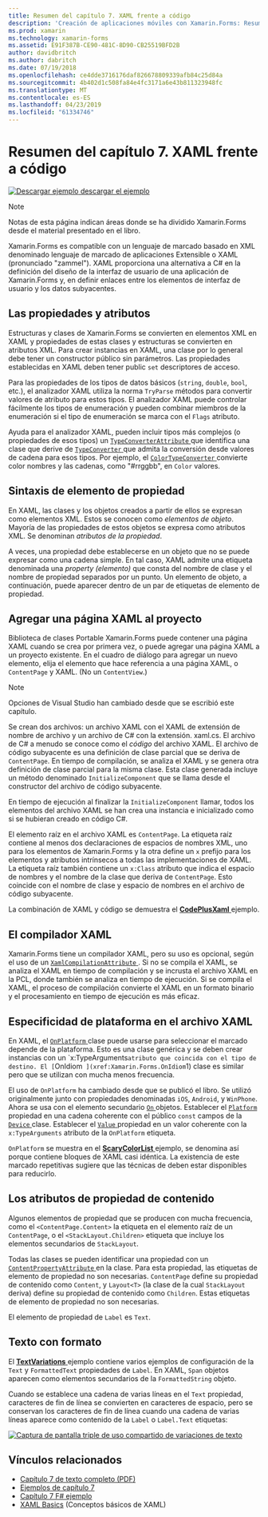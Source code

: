 ```yaml
---
title: Resumen del capítulo 7. XAML frente a código
description: 'Creación de aplicaciones móviles con Xamarin.Forms: Resumen del capítulo 7. XAML frente a código'
ms.prod: xamarin
ms.technology: xamarin-forms
ms.assetid: E91F387B-CE90-481C-8D90-CB25519BFD2B
author: davidbritch
ms.author: dabritch
ms.date: 07/19/2018
ms.openlocfilehash: ce4dde3716176daf826678809339afb84c25d84a
ms.sourcegitcommit: 4b402d1c508fa84e4fc3171a6e43b811323948fc
ms.translationtype: MT
ms.contentlocale: es-ES
ms.lasthandoff: 04/23/2019
ms.locfileid: "61334746"
---
```

# <a name="summary-of-chapter-7-xaml-vs-code"></a>Resumen del capítulo 7. XAML frente a código

[![Descargar ejemplo](~/media/shared/download.png) descargar el ejemplo](https://github.com/xamarin/xamarin-forms-book-samples/tree/master/Chapter07)

> [!NOTE]
> Notas de esta página indican áreas donde se ha dividido Xamarin.Forms desde el material presentado en el libro.

Xamarin.Forms es compatible con un lenguaje de marcado basado en XML denominado lenguaje de marcado de aplicaciones Extensible o XAML (pronunciado "zammel"). XAML proporciona una alternativa a C# en la definición del diseño de la interfaz de usuario de una aplicación de Xamarin.Forms y, en definir enlaces entre los elementos de interfaz de usuario y los datos subyacentes.

## <a name="properties-and-attributes"></a>Las propiedades y atributos

Estructuras y clases de Xamarin.Forms se convierten en elementos XML en XAML y propiedades de estas clases y estructuras se convierten en atributos XML. Para crear instancias en XAML, una clase por lo general debe tener un constructor público sin parámetros. Las propiedades establecidas en XAML deben tener public `set` descriptores de acceso.

Para las propiedades de los tipos de datos básicos (`string`, `double`, `bool`, etc.), el analizador XAML utiliza la norma `TryParse` métodos para convertir valores de atributo para estos tipos. El analizador XAML puede controlar fácilmente los tipos de enumeración y pueden combinar miembros de la enumeración si el tipo de enumeración se marca con el `Flags` atributo.

Ayuda para el analizador XAML, pueden incluir tipos más complejos (o propiedades de esos tipos) un [ `TypeConverterAttribute` ](xref:Xamarin.Forms.TypeConverterAttribute) que identifica una clase que derive de [ `TypeConverter` ](xref:Xamarin.Forms.TypeConverter) que admita la conversión desde valores de cadena para esos tipos. Por ejemplo, el [ `ColorTypeConverter` ](xref:Xamarin.Forms.ColorTypeConverter) convierte color nombres y las cadenas, como "#rrggbb", en `Color` valores.

## <a name="property-element-syntax"></a>Sintaxis de elemento de propiedad

En XAML, las clases y los objetos creados a partir de ellos se expresan como elementos XML. Estos se conocen como *elementos de objeto*. Mayoría de las propiedades de estos objetos se expresa como atributos XML. Se denominan *atributos de la propiedad*.

A veces, una propiedad debe establecerse en un objeto que no se puede expresar como una cadena simple. En tal caso, XAML admite una etiqueta denominada una *property (elemento)* que consta del nombre de clase y el nombre de propiedad separados por un punto. Un elemento de objeto, a continuación, puede aparecer dentro de un par de etiquetas de elemento de propiedad.

## <a name="adding-a-xaml-page-to-your-project"></a>Agregar una página XAML al proyecto

Biblioteca de clases Portable Xamarin.Forms puede contener una página XAML cuando se crea por primera vez, o puede agregar una página XAML a un proyecto existente. En el cuadro de diálogo para agregar un nuevo elemento, elija el elemento que hace referencia a una página XAML, o `ContentPage` y XAML. (No un `ContentView`.)

> [!NOTE]
> Opciones de Visual Studio han cambiado desde que se escribió este capítulo.

Se crean dos archivos: un archivo XAML con el XAML de extensión de nombre de archivo y un archivo de C# con la extensión. xaml.cs. El archivo de C# a menudo se conoce como el *código* del archivo XAML. El archivo de código subyacente es una definición de clase parcial que se deriva de `ContentPage`. En tiempo de compilación, se analiza el XAML y se genera otra definición de clase parcial para la misma clase. Esta clase generada incluye un método denominado `InitializeComponent` que se llama desde el constructor del archivo de código subyacente.

En tiempo de ejecución al finalizar la `InitializeComponent` llamar, todos los elementos del archivo XAML se han crea una instancia e inicializado como si se hubieran creado en código C#.

El elemento raíz en el archivo XAML es `ContentPage`. La etiqueta raíz contiene al menos dos declaraciones de espacios de nombres XML, uno para los elementos de Xamarin.Forms y la otra define un `x` prefijo para los elementos y atributos intrínsecos a todas las implementaciones de XAML. La etiqueta raíz también contiene un `x:Class` atributo que indica el espacio de nombres y el nombre de la clase que deriva de `ContentPage`. Esto coincide con el nombre de clase y espacio de nombres en el archivo de código subyacente.

La combinación de XAML y código se demuestra el [ **CodePlusXaml** ](https://github.com/xamarin/xamarin-forms-book-samples/tree/master/Chapter07) ejemplo.

## <a name="the-xaml-compiler"></a>El compilador XAML

Xamarin.Forms tiene un compilador XAML, pero su uso es opcional, según el uso de un [ `XamlCompilationAttribute` ](xref:Xamarin.Forms.Xaml.XamlCompilationAttribute). Si no se compila el XAML, se analiza el XAML en tiempo de compilación y se incrusta el archivo XAML en la PCL, donde también se analiza en tiempo de ejecución. Si se compila el XAML, el proceso de compilación convierte el XAML en un formato binario y el procesamiento en tiempo de ejecución es más eficaz.

## <a name="platform-specificity-in-the-xaml-file"></a>Especificidad de plataforma en el archivo XAML

En XAML, el [ `OnPlatform` ](xref:Xamarin.Forms.OnPlatform`1) clase puede usarse para seleccionar el marcado depende de la plataforma. Esto es una clase genérica y se deben crear instancias con un `x:TypeArguments` atributo que coincida con el tipo de destino. El [ `OnIdiom` ](xref:Xamarin.Forms.OnIdiom`1) clase es similar pero que se utilizan con mucha menos frecuencia.

El uso de `OnPlatform` ha cambiado desde que se publicó el libro. Se utilizó originalmente junto con propiedades denominadas `iOS`, `Android`, y `WinPhone`. Ahora se usa con el elemento secundario [ `On` ](xref:Xamarin.Forms.On) objetos. Establecer el [ `Platform` ](xref:Xamarin.Forms.On.Platform) propiedad en una cadena coherente con el público `const` campos de la [ `Device` ](xref:Xamarin.Forms.Device) clase. Establecer el [ `Value` ](xref:Xamarin.Forms.On.Value) propiedad en un valor coherente con la `x:TypeArguments` atributo de la `OnPlatform` etiqueta.

`OnPlatform` se muestra en el [ **ScaryColorList** ](https://github.com/xamarin/xamarin-forms-book-samples/tree/master/Chapter07/ScaryColorList) ejemplo, se denomina así porque contiene bloques de XAML casi idéntica. La existencia de este marcado repetitivas sugiere que las técnicas de deben estar disponibles para reducirlo.

## <a name="the-content-property-attributes"></a>Los atributos de propiedad de contenido

Algunos elementos de propiedad que se producen con mucha frecuencia, como el `<ContentPage.Content>` la etiqueta en el elemento raíz de un `ContentPage`, o el `<StackLayout.Children>` etiqueta que incluye los elementos secundarios de `StackLayout`.

Todas las clases se pueden identificar una propiedad con un [ `ContentPropertyAttribute` ](xref:Xamarin.Forms.ContentPropertyAttribute) en la clase. Para esta propiedad, las etiquetas de elemento de propiedad no son necesarias. `ContentPage` define su propiedad de contenido como `Content`, y `Layout<T>` (la clase de la cual `StackLayout` deriva) define su propiedad de contenido como `Children`. Estas etiquetas de elemento de propiedad no son necesarias.

El elemento de propiedad de `Label` es `Text`.

## <a name="formatted-text"></a>Texto con formato

El [ **TextVariations** ](https://github.com/xamarin/xamarin-forms-book-samples/tree/master/Chapter07/TextVariations) ejemplo contiene varios ejemplos de configuración de la `Text` y `FormattedText` propiedades de `Label`. En XAML, `Span` objetos aparecen como elementos secundarios de la `FormattedString` objeto.

 Cuando se establece una cadena de varias líneas en el `Text` propiedad, caracteres de fin de línea se convierten en caracteres de espacio, pero se conservan los caracteres de fin de línea cuando una cadena de varias líneas aparece como contenido de la `Label` o `Label.Text` etiquetas:

 [![Captura de pantalla triple de uso compartido de variaciones de texto](images/ch07fg03-small.png "variaciones de texto con formato")](images/ch07fg03-large.png#lightbox "variaciones con el formato de texto")

## <a name="related-links"></a>Vínculos relacionados

- [Capítulo 7 de texto completo (PDF)](https://download.xamarin.com/developer/xamarin-forms-book/XamarinFormsBook-Ch07-Apr2016.pdf)
- [Ejemplos de capítulo 7](https://github.com/xamarin/xamarin-forms-book-samples/tree/master/Chapter07)
- [Capítulo 7 F# ejemplo](https://github.com/xamarin/xamarin-forms-book-samples/tree/master/Chapter07/FS/CodePlusXaml)
- [XAML Basics](~/xamarin-forms/xaml/xaml-basics/index.md) (Conceptos básicos de XAML)
